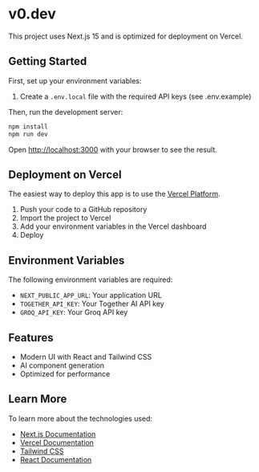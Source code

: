 # v0.dev

This project uses Next.js 15 and is optimized for deployment on Vercel.

## Getting Started

First, set up your environment variables:

1. Create a `.env.local` file with the required API keys (see .env.example)

Then, run the development server:

```bash
npm install
npm run dev
```
 
Open [http://localhost:3000](http://localhost:3000) with your browser to see the result.

## Deployment on Vercel

The easiest way to deploy this app is to use the [Vercel Platform](https://vercel.com/new).

1. Push your code to a GitHub repository
2. Import the project to Vercel
3. Add your environment variables in the Vercel dashboard
4. Deploy

## Environment Variables

The following environment variables are required:

- `NEXT_PUBLIC_APP_URL`: Your application URL
- `TOGETHER_API_KEY`: Your Together AI API key
- `GROQ_API_KEY`: Your Groq API key

## Features

- Modern UI with React and Tailwind CSS
- AI component generation
- Optimized for performance

## Learn More

To learn more about the technologies used:

- [Next.js Documentation](https://nextjs.org/docs)
- [Vercel Documentation](https://vercel.com/docs)
- [Tailwind CSS](https://tailwindcss.com/docs)
- [React Documentation](https://react.dev/)
